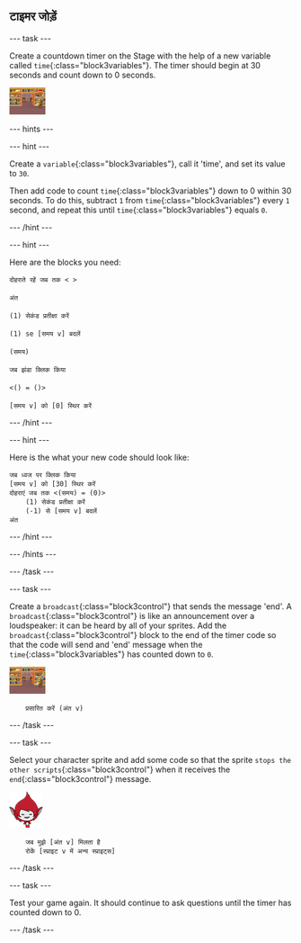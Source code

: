 ## टाइमर जोड़ें

\--- task \---

Create a countdown timer on the Stage with the help of a new variable called `time`{:class="block3variables"}. The timer should begin at 30 seconds and count down to 0 seconds.

![Stage sprite](images/stage-sprite.png)

\--- hints \---

\--- hint \---

Create a `variable`{:class="block3variables"}, call it 'time', and set its value to `30`.

Then add code to count `time`{:class="block3variables"} down to 0 within 30 seconds. To do this, subtract `1` from `time`{:class="block3variables"} every `1` second, and repeat this until `time`{:class="block3variables"} equals `0`.

\--- /hint \---

\--- hint \---

Here are the blocks you need:

```blocks3
दोहराते रहें जब तक < >

अंत

(1) सेकंड प्रतीक्षा करें

(1) se [समय v] बदलें

(समय)

जब झंडा क्लिक किया

<() = ()>

[समय v] को [0] स्थिर करें
```

\--- /hint \---

\--- hint \---

Here is the what your new code should look like:

```blocks3
जब ध्वज पर क्लिक किया
[समय v] को [30] स्थिर करें
दोहराएं जब तक <(समय) = (0)>
    (1) सेकंड प्रतीक्षा करें
    (-1) से [समय v] बदलें 
अंत
```

\--- /hint \---

\--- /hints \---

\--- /task \---

\--- task \---

Create a `broadcast`{:class="block3control"} that sends the message 'end'. A `broadcast`{:class="block3control"} is like an announcement over a loudspeaker: it can be heard by all of your sprites. Add the `broadcast`{:class="block3control"} block to the end of the timer code so that the code will send and 'end' message when the `time`{:class="block3variables"} has counted down to `0`.

![Stage sprite](images/stage-sprite.png)

```blocks3
    प्रसारित करें (अंत v)
```

\--- /task \---

\--- task \---

Select your character sprite and add some code so that the sprite `stops the other scripts`{:class="block3control"} when it receives the `end`{:class="block3control"} message.

![Giga sprite](images/giga-sprite.png)

```blocks3
    जब मुझे [अंत v] मिलता है
    रोकें [स्प्राइट v में अन्य स्प्राइट्स]
```

\--- /task \---

\--- task \---

Test your game again. It should continue to ask questions until the timer has counted down to 0.

\--- /task \---